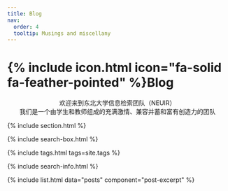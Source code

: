 ```yaml
---
title: Blog
nav:
  order: 4
  tooltip: Musings and miscellany
---
```


# {% include icon.html icon="fa-solid fa-feather-pointed" %}Blog

<div style="text-align: center">欢迎来到东北大学信息检索团队（NEUIR）</div>

<div style="text-align: center">我们是一个由学生和教师组成的充满激情、兼容并蓄和富有创造力的团队</div>

{% include section.html %}

{% include search-box.html %}

{% include tags.html tags=site.tags %}

{% include search-info.html %}

{% include list.html data="posts" component="post-excerpt" %}

